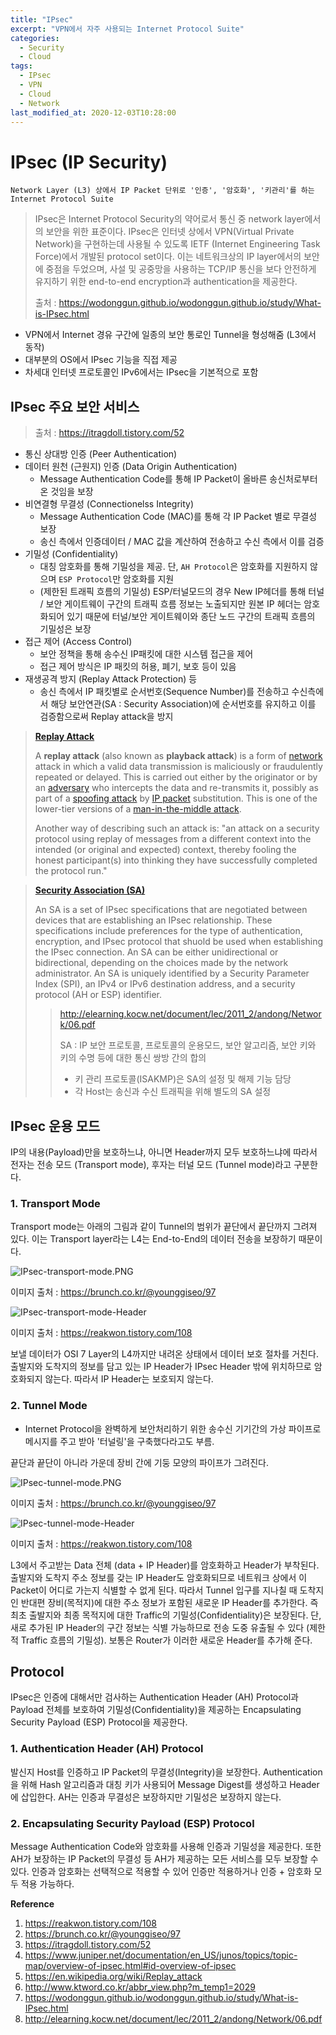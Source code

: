 ```yaml
---
title: "IPsec"
excerpt: "VPN에서 자주 사용되는 Internet Protocol Suite"
categories:
  - Security
  - Cloud
tags:
  - IPsec
  - VPN
  - Cloud
  - Network
last_modified_at: 2020-12-03T10:28:00
---
```


# IPsec (IP Security)

    Network Layer (L3) 상에서 IP Packet 단위로 '인증', '암호화', '키관리'를 하는 Internet Protocol Suite

> IPsec은 Internet Protocol Security의 약어로서 통신 중 network layer에서의 보안을 위한 표준이다. IPsec은 인터넷 상에서 VPN(Virtual Private Network)을 구현하는데 사용될 수 있도록 IETF (Internet Engineering Task Force)에서 개발된 protocol set이다. 이는 네트워크상의 IP layer에서의 보안에 중점을 두었으며, 사설 및 공중망을 사용하는 TCP/IP 통신을 보다 안전하게 유지하기 위한 end-to-end encryption과 authentication을 제공한다.
>
> 출처 : https://wodonggun.github.io/wodonggun.github.io/study/What-is-IPsec.html

- VPN에서 Internet 경유 구간에 일종의 보안 통로인 Tunnel을 형성해줌 (L3에서 동작)
- 대부분의 OS에서 IPsec 기능을 직접 제공
- 차세대 인터넷 프로토콜인 IPv6에서는 IPsec을 기본적으로 포함


## IPsec 주요 보안 서비스

> 출처 : https://itragdoll.tistory.com/52

- 통신 상대방 인증 (Peer Authentication)
- 데이터 원천 (근원지) 인증 (Data Origin Authentication)
  - Message Authentication Code를 통해 IP Packet이 올바른 송신처로부터 온 것임을 보장
- 비연결형 무결성 (Connectionelss Integrity)
  - Message Authentication Code (MAC)를 통해 각 IP Packet 별로 무결성 보장
  - 송신 측에서 인증데이터 / MAC 값을 계산하여 전송하고 수신 측에서 이를 검증
- 기밀성 (Confidentiality)
  - 대칭 암호화를 통해 기밀성을 제공. 단, `AH Protocol`은 암호화를 지원하지 않으며 `ESP Protocol`만 암호화를 지원
  - (제한된 트래픽 흐름의 기밀성) ESP/터널모드의 경우 New IP헤더를 통해 터널 / 보안 게이트웨이 구간의 트래픽 흐름 정보는 노출되지만 원본 IP 헤더는 암호화되어 있기 때문에 터널/보안 게이트웨이와 종단 노드 구간의 트래픽 흐름의 기밀성은 보장
- 접근 제어 (Access Control)
  - 보안 정책을 통해 송수신 IP패킷에 대한 시스템 접근을 제어
  - 접근 제어 방식은 IP 패킷의 허용, 폐기, 보호 등이 있음
- 재생공격 방지 (Replay Attack Protection) 등
  - 송신 측에서 IP 패킷별로 순서번호(Sequence Number)를 전송하고 수신측에서 해당 보안연관(SA : Security Association)에 순서번호를 유지하고 이를 검증함으로써 Replay attack을 방지

> **[Replay Attack](https://en.wikipedia.org/wiki/Replay_attack)**
>
> A **replay attack** (also known as **playback attack**) is a form of [network](https://en.wikipedia.org/wiki/Computer_network) attack in which a valid data transmission is maliciously or fraudulently repeated or delayed. This is carried out either by the originator or by an [adversary](https://en.wikipedia.org/wiki/Adversary_(cryptography)) who intercepts the data and re-transmits it, possibly as part of a [spoofing attack](https://en.wikipedia.org/wiki/Spoofing_attack) by [IP packet](https://en.wikipedia.org/wiki/IP_packet_(disambiguation)) substitution. This is one of the lower-tier versions of a [man-in-the-middle attack](https://en.wikipedia.org/wiki/Man-in-the-middle_attack).
>
> Another way of describing such an attack is: "an attack on a security protocol using replay of messages from a different context into the intended (or original and expected) context, thereby fooling the honest participant(s) into thinking they have successfully completed the protocol run."

> **[Security Association (SA)](https://www.juniper.net/documentation/en_US/junos/topics/topic-map/ipsec-security-associations-overview.html)**
>
> An SA is a set of IPsec specifications that are negotiated between devices that are establishing an IPsec relationship. These specifications include preferences for the type of authentication, encryption, and IPsec protocol that shuold be used when establishing the IPsec connection. An SA can be either unidirectional or bidirectional, depending on the choices made by the network administrator. An SA is uniquely identified by a Security Parameter Index (SPI), an IPv4 or IPv6 destination address, and a security protocol (AH or ESP) identifier.
>
> > http://elearning.kocw.net/document/lec/2011_2/andong/Network/06.pdf
> >
> > SA : IP 보안 프로토콜, 프로토콜의 운용모드, 보안 알고리즘, 보안 키와 키의 수명 등에 대한 통신 쌍방 간의 합의
> >
> > - 키 관리 프로토콜(ISAKMP)은 SA의 설정 및 해제 기능 담당
> > - 각 Host는 송신과 수신 트래픽을 위해 별도의 SA 설정

## IPsec 운용 모드

IP의 내용(Payload)만을 보호하느냐, 아니면 Header까지 모두 보호하느냐에 따라서 전자는 전송 모드 (Transport mode), 후자는 터널 모드 (Tunnel mode)라고 구분한다.

### 1. Transport Mode

Transport mode는 아래의 그림과 같이 Tunnel의 범위가 끝단에서 끝단까지 그려져 있다. 이는 Transport layer라는 L4는 End-to-End의 데이터 전송을 보장하기 때문이다.

<img src="/assets/images/2021-01-01-IPsec/IPsec_transport_mode.png" alt="IPsec-transport-mode.PNG">

이미지 출처 : https://brunch.co.kr/@younggiseo/97

![IPsec-transport-mode-Header](/assets/images/2021-01-01-IPsec/IPsec_transport_mode_Header.png)

이미지 출처 : https://reakwon.tistory.com/108

보낼 데이터가 OSI 7 Layer의 L4까지만 내려온 상태에서 데이터 보호 절차를 거친다. 출발지와 도착지의 정보를 담고 있는 IP Header가 IPsec Header 밖에 위치하므로 암호화되지 않는다. 따라서 IP Header는 보호되지 않는다.



### 2. Tunnel Mode

- Internet Protocol을 완벽하게 보안처리하기 위한 송수신 기기간의 가상 파이프로 메시지를 주고 받아 '터널링'을 구축했다라고도 부름.

끝단과 끝단이 아니라 가운데 장비 간에 기둥 모양의 파이프가 그려진다.

![IPsec-tunnel-mode.PNG](/assets/images/2021-01-01-IPsec/IPsec_tunnel_mode.PNG)

이미지 출처 : https://brunch.co.kr/@younggiseo/97

![IPsec-tunnel-mode-Header](/assets/images/2021-01-01-IPsec/IPsec_tunnel_mode_Header.png)

이미지 출처 : https://reakwon.tistory.com/108

L3에서 주고받는 Data 전체 (data + IP Header)를 암호화하고 Header가 부착된다. 출발지와 도착지 주소 정보를 갖는 IP Header도 암호화되므로 네트워크 상에서 이 Packet이 어디로 가는지 식별할 수 없게 된다. 따라서 Tunnel 입구를 지나칠 때 도착지인 반대편 장비(목적지)에 대한 주소 정보가 포함된 새로운 IP Header를 추가한다. 즉 최초 출발지와 최종 목적지에 대한 Traffic의 기밀성(Confidentiality)은 보장된다. 단, 새로 추가된 IP Header의 구간 정보는 식별 가능하므로 전송 도중 유출될 수 있다 (제한적 Traffic 흐름의 기밀성). 보통은 Router가 이러한 새로운 Header를 추가해 준다.

## Protocol

IPsec은 인증에 대해서만 검사하는 Authentication Header (AH) Protocol과 Payload 전체를 보호하여 기밀성(Confidentiality)을 제공하는 Encapsulating Security Payload (ESP) Protocol을 제공한다.

### 1. Authentication Header (AH) Protocol

발신지 Host를 인증하고 IP Packet의 무결성(Integrity)을 보장한다. Authentication을 위해 Hash 알고리즘과 대칭 키가 사용되어 Message Digest를 생성하고 Header에 삽입한다. AH는 인증과 무결성은 보장하지만 기밀성은 보장하지 않는다.



### 2. Encapsulating Security Payload (ESP) Protocol

Message Authentication Code와 암호화를 사용해 인증과 기밀성을 제공한다. 또한 AH가 보장하는 IP Packet의 무결성 등 AH가 제공하는 모든 서비스를 모두 보장할 수 있다. 인증과 암호화는 선택적으로 적용할 수 있어 인증만 적용하거나 인증 + 암호화 모두 적용 가능하다.

**Reference**

1. https://reakwon.tistory.com/108  
2. https://brunch.co.kr/@younggiseo/97  
3. https://itragdoll.tistory.com/52  
4. https://www.juniper.net/documentation/en_US/junos/topics/topic-map/overview-of-ipsec.html#id-overview-of-ipsec  
5. https://en.wikipedia.org/wiki/Replay_attack  
6. http://www.ktword.co.kr/abbr_view.php?m_temp1=2029  
7. https://wodonggun.github.io/wodonggun.github.io/study/What-is-IPsec.html  
8. http://elearning.kocw.net/document/lec/2011_2/andong/Network/06.pdf
